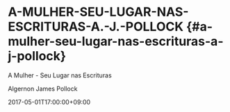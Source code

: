 # A-MULHER-SEU-LUGAR-NAS-ESCRITURAS-A.-J.-POLLOCK {#a-mulher-seu-lugar-nas-escrituras-a-j-pollock}

A Mulher - Seu Lugar nas Escrituras

Algernon James Pollock

2017-05-01T17:00:00+09:00